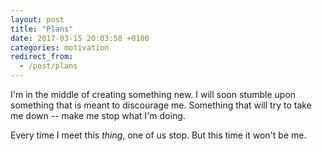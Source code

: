 ```yaml
---
layout: post
title: "Plans"
date: 2017-03-15 20:03:58 +0100
categories: motivation
redirect_from:
  - /post/plans
---
```


I'm in the middle of creating something new. I will soon stumble upon something that is meant to discourage me. Something that will try to take me down -- make me stop what I'm doing. 

Every time I meet this *thing*, one of us stop. But this time it won't be me.